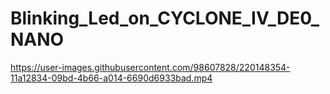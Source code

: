 # Blinking_Led_on_CYCLONE_IV_DE0_NANO


https://user-images.githubusercontent.com/98607828/220148354-11a12834-09bd-4b66-a014-6690d6933bad.mp4

